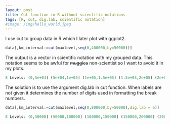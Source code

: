```yaml
---
layout: post
title: Cut function in R without scientific notations 
tags: [R, cut, dig.lab, scientific notation]
#image: /img/hello_world.jpeg
---
```


I use cut to group data in R which I later plot with ggplot2. 

```R
data[,km_interval:=cut(maxlevel,seq(0,400000,by=50000))]
```

The output is a vector in scientific notation with my grouped data. This notation seems to be awful for ~~muggles~~ non-scientist so I want to avoid it in my plots.
```R
8 Levels: (0,5e+04] (5e+04,1e+05] (1e+05,1.5e+05] (1.5e+05,2e+05] (2e+05,2.5e+05] (2.5e+05,3e+05] ... (3.5e+05,4e+05]
```
The solution is to use the argument dig.lab in cut function. When labels are not given it determines the number of digits used in formatting the break numbers.
```R
data[,km_interval:=cut(maxlevel,seq(0,800000,by=50000),dig.lab = 6)]
```

```R
8 Levels: (0,50000] (50000,100000] (100000,150000] (150000,200000] (200000,250000] (250000,300000] ... (350000,400000]
```


